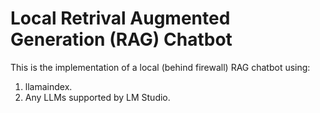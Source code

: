 # Local Retrival Augmented Generation (RAG) Chatbot

This is the implementation of a local (behind firewall) RAG chatbot using:

1.  llamaindex.
2.  Any LLMs supported by LM Studio.
